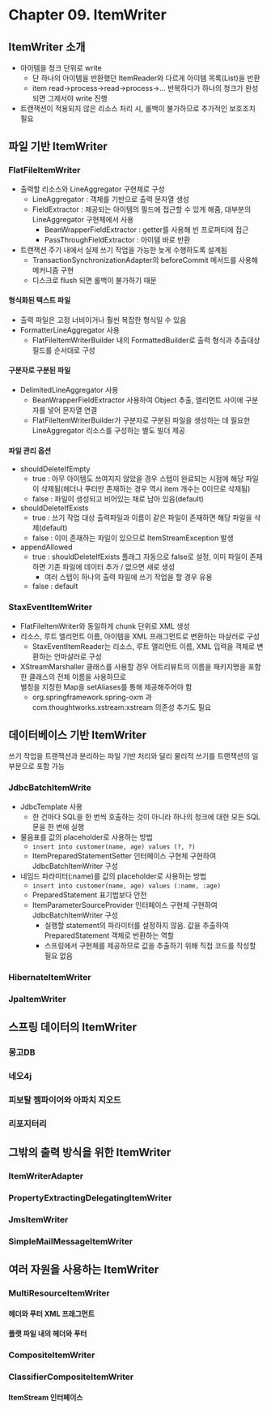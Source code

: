 # Chapter 09. ItemWriter

## ItemWriter 소개
- 아이템을 청크 단위로 write
  - 단 하나의 아이템을 반환했던 ItemReader와 다르게 아이템 목록(List<T>)을 반환
  - item read->process->read->process->... 반복하다가 하나의 청크가 완성되면 그제서야 write 진행
- 트랜잭션이 적용되지 않은 리소스 처리 시, 롤백이 불가하므로 추가적인 보호조치 필요

## 파일 기반 ItemWriter
### FlatFileItemWriter
- 출력할 리소스와 LineAggregator 구현체로 구성
  - LineAggregator : 객체를 기반으로 출력 문자열 생성
  - FieldExtractor : 제공되는 아이템의 필드에 접근할 수 있게 해줌, 대부분의 LineAggregator 구현체에서 사용
    - BeanWrapperFieldExtractor : getter를 사용해 빈 프로퍼티에 접근
    - PassThroughFieldExtractor : 아이템 바로 반환
- 트랜잭션 주기 내에서 실제 쓰기 작업을 가능한 늦게 수행하도록 설계됨
  - TransactionSynchronizationAdapter의 beforeCommit 메서드를 사용해 메커니즘 구현
  - 디스크로 flush 되면 롤백이 불가하기 때문

#### 형식화된 텍스트 파일
- 출력 파일은 고정 너비이거나 훨씬 복잡한 형식일 수 있음
- FormatterLineAggregator 사용
  - FlatFileItemWriterBuilder 내의 FormattedBuilder로 출력 형식과 추출대상 필드를 순서대로 구성

#### 구분자로 구분된 파일
- DelimitedLineAggregator 사용
  - BeanWrapperFieldExtractor 사용하여 Object 추출, 엘리먼트 사이에 구분자를 넣어 문자열 연결
  - FlatFileItemWriterBuilder가 구분자로 구분된 파일을 생성하는 데 필요한 LineAggregator 리소스를 구성하는 별도 빌더 제공

#### 파일 관리 옵션
- shouldDeleteIfEmpty
  - true : 아무 아이템도 쓰여지지 않았을 경우 스텝이 완료되는 시점에 해당 파일이 삭제됨(헤더나 푸터만 존재하는 경우 역시 item 개수는 0이므로 삭제됨)
  - false : 파일이 생성되고 비어있는 채로 남아 있음(default)
- shouldDeleteIfExists
  - true : 쓰기 작업 대상 출력파일과 이름이 같은 파일이 존재하면 해당 파일을 삭제(default)
  - false : 이미 존재하는 파일이 있으므로 ItemStreamException 발생
- appendAllowed
  - true : shouldDeleteIfExists 플래그 자동으로 false로 설정, 이미 파일이 존재하면 기존 파일에 데이터 추가 / 없으면 새로 생성
    - 여러 스텝이 하나의 출력 파일에 쓰기 작업을 할 경우 유용
  - false : default

### StaxEventItemWriter
- FlatFileItemWriter와 동일하게 chunk 단위로 XML 생성
- 리소스, 루트 엘리먼트 이름, 아이템을 XML 프래그먼트로 변환하는 마샬러로 구성
  - StaxEventItemReader는 리소스, 루트 앨리먼트 이름, XML 입력을 객체로 변환하는 언마샬러로 구성
- XStreamMarshaller 클래스를 사용할 경우 어트리뷰트의 이름을 패키지명을 포함한 클래스의 전체 이름을 사용하므로  
  별칭을 지정한 Map을 setAliases를 통해 제공해주어야 함
  - org.springframework.spring-oxm 과 com.thoughtworks.xstream:xstream 의존성 추가도 필요

## 데이터베이스 기반 ItemWriter
쓰기 작업을 트랜잭션과 분리하는 파일 기반 처리와 달리 물리적 쓰기를 트랜잭션의 일부분으로 포함 가능

### JdbcBatchItemWrite
- JdbcTemplate 사용
  - 한 건마다 SQL을 한 번씩 호출하는 것이 아니라 하나의 청크에 대한 모든 SQL문을 한 번에 실행
- 물음표를 값의 placeholder로 사용하는 방법
  - ```insert into customer(name, age) values (?, ?)```
  - ItemPreparedStatementSetter 인터페이스 구현체 구현하여 JdbcBatchItemWriter 구성
- 네임드 파라미터(:name)를 값의 placeholder로 사용하는 방법
  - ```insert into customer(name, age) values (:name, :age)```
  - PreparedStatement 표기법보다 안전
  - ItemParameterSourceProvider 인터페이스 구현체 구현하여 JdbcBatchItemWriter 구성
    - 실행할 statement의 파라미터를 설정하지 않음. 값을 추출하여 PreparedStatement 객체로 반환하는 역할
    - 스프링에서 구현체를 제공하므로 값을 추출하기 위해 직접 코드를 작성할 필요 없음

### HibernateItemWriter
### JpaItemWriter

## 스프링 데이터의 ItemWriter
### 몽고DB
### 네오4j
### 피보탈 젬파이어와 아파치 지오드
### 리포지터리

## 그밖의 출력 방식을 위한 ItemWriter
### ItemWriterAdapter
### PropertyExtractingDelegatingItemWriter
### JmsItemWriter
### SimpleMailMessageItemWriter

## 여러 자원을 사용하는 ItemWriter
### MultiResourceItemWriter
#### 헤더와 푸터 XML 프래그먼트
#### 플랫 파일 내의 헤더와 푸터
### CompositeItemWriter
### ClassifierCompositeItemWriter
#### ItemStream 인터페이스